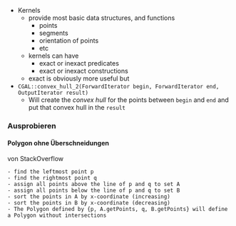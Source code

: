 - Kernels 
	- provide most basic data structures, and functions
		- points
		- segments
		- orientation of points
		- etc
	- kernels can have 
		- exact or inexact predicates
		- exact or inexact constructions
	- exact is obviously more useful but 
- `CGAL::convex_hull_2(ForwardIterator begin, ForwardIterator end, OutputIterator result)`
	- Will create the *convex hull* for the points between `begin` and `end` and put that convex hull in the `result`

### Ausprobieren
#### Polygon ohne Überschneidungen

von StackOverflow
```
- find the leftmost point p
- find the rightmost point q
- assign all points above the line of p and q to set A
- assign all points below the line of p and q to set B
- sort the points in A by x-coordinate (increasing)
- sort the points in B by x-coordinate (decreasing)
- The Polygon defined by {p, A.getPoints, q, B.getPoints} will define a Polygon without intersections
```

